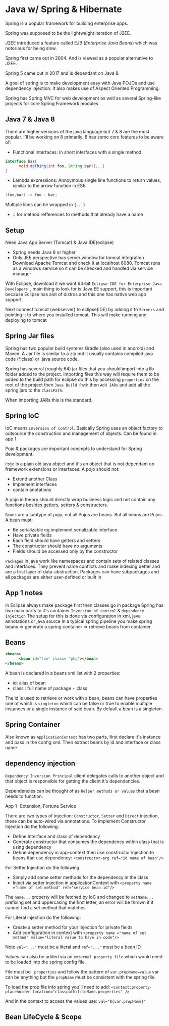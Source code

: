# Java w/ Spring & Hibernate
Spring is a popular framework for building enterprise apps.

Spring was supposed to be the lightweight iteration of J2EE.

J2EE introduced a feature called EJB (_Enterprise Java Beans_) which was notorious for being slow.

Spring first came out in 2004. And is viewed as a popular alternative to J2EE.

Spring 5 came out in 2017 and is dependant on Java 8.

A goal of spring is to make development easy with Java POJOs and use dependency injection. It also makes use of Aspect Oriented Programming.

Spring has Spring MVC for web development as well as several Spring-like projects for core Spring Framework modules

## Java 7 & Java 8
There are higher versions of the java language but 7 & 8 are the most popular. I'll be working on 8 primarily.
8 has some core features to be aware of:

- Functional Interfaces: In short interfaces with a single method:
```java
interface baz{
      void doThing(int foo, String bar){...}
}
```
- Lambda expressions: Annoymous single line functions to return values, similar to the arrow function in ES6
```java
(foo,bar) -> foo - bar;
```
Multiple lines can be wrapped in `{...}`
- :: for method refferences to methods that already have a name

## Setup
Need Java App Server (Tomcat) & Java IDE(eclipse)
- Spring needs Java 8 or higher
- Only JEE perspective has server window for tomcat integration
Download Apache Tomcat and check it at localhost 8080, Tomcat runs as a windows service so it can be checked and handled via service manager

With Eclipse, download it we want 64-bit `Eclipse IDE for Enterprise Java Developers `, main thing to look for is Java EE support, this is important because Eclipse has alot of distros and this one has native web app support.

Next connect tomcat (webserver) to eclipse(IDE) by adding it to `Servers` and pointing it to where you installed tomcat. This will make running and deploying to tomcat

## Spring Jar files
Spring has two popular build systems Gradle (also used in android) and Maven. A Jar file is similar to a zip but it usually contains compiled java code (*.class) or .java source code.

Spring has several (roughly 64) jar files that you should import into a lib folder added to the project. Importing files this way will require them to be added to the build path for eclipse do this by accessing `properties` on the root of the project then `Java Build Path` then `Add JARs` and add all the spring jars to the `ClassPath`.

When importing JARs this is the standard.

## Spring IoC
IoC means `Inversion of Control`. Basically Spring uses an object factory to outsource the construction and management of objects.
Can be found in app 1.

Pojo & packages are important concepts to understand for Spring development.

`Pojo` is  a plain old java object and it's an object that is not dependant on framework extensions or interfaces.
A pojo should not:
- Extend another Class
- Implement interfaces
- contain anotations

 A pojo in theory should directly wrap business logic and not contain any functions besides getters, setters & constructors.

 `Beans` are a subtype of pojo, not all Pojos are beans.
 But all beans are Pojos.
 A bean must:
 - Be serializable eg implement serializable interface
 - Have private fields
 - Each field should have getters and setters
 - The constructor should have no arguments
 - Fields should be accessed only by the constructor

`Packages` in java work like namespaces and contain sets of related classes and interfaces. They prevent name conflicts and make indexing better and are a first layer of data-abstraction. Packages can have subpackages and all packages are either user-defined or built in

## App 1 notes
In Eclipse always make package first then classes go in package
Spring has two main parts to it's container `Inversion of control` & `dependency injection`
The setup for this is done via configuration in xml, java annotations or java source
In a typical spring pipeline you make spring beans => generate a spring container => retrieve beans from container

## Beans
``` xml
<beans>
      <bean id="foo" class= "pkg"></bean>
</beans>
```
A bean is declared in a beans xml list with 2 properties:
- id: alias of bean
- class : full name of package + class

The id is used to retrieve or work with a bean, beans can have properties one of which is `singleton` which can be false or true to enable multiple instances or a single instance of said bean. By default a bean is a singleton.



## Spring Container
Also known as `ApplicationContext` has two parts, first declare it's instance and pass in the config xml. Then extract beans by id and interface or class name

## dependency injection
`Dependency Inversion Principal` client delegates calls to another object and that object is responsible for getting the client it's dependencies.

Dependencies can be thought of as `helper methods or values` that a bean needs to function.

App 1- Extension, Fortune Service

There are two types of injection: `Constructor`, `Setter` and `Direct` injection, these can be auto-wired via annotations.
To implement Constructor Injection do the following:
- Define Interface and class of dependency
- Generate constructor that consumes the dependency within class that is using dependency
- Define dependency in app-context then use constructor injection to beans that use dependency: `<constructor-arg ref="id name of bean"/>`

For Setter Injection do the following:
- Simply add some setter methods for the dependency in the class
- Inject via setter injection in applicationContext with `<property name ="name of set method" ref="service bean id"/>`

The `name...` property will be fetched by IoC and changed to `setName...` prefixing set and uppercasing the first letter, an error will be thrown if it cannot find a set method that matches.

 For Literal Injection do the following:
 - Create a setter method for your injection for private fields
 - Add configuration in context with `<property name ="name of set method" value="literal value to have in code"/>`

 Note `val="..."` must be a literal and `ref="..."` must be a bean ID.

 Values can also be added via an `external property file` which would need to be loaded into the spring config file.

 File must be `.properties` and follow the pattern of `var.propName=value` var can be anything but the `propName` must be consistent with the spring file.

 To load the prop file into spring you'll need to add:
 `<context:property-placeholder location="classpath:fileName.properties" />`

 And in the context to access the values use: `val="${var.propName}"`

## Bean LifeCycle & Scope

